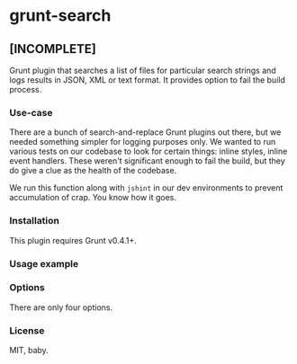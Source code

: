 # grunt-search

## [INCOMPLETE]

Grunt plugin that searches a list of files for particular search strings and logs results in JSON, XML or text format.
It provides option to fail the build process.

### Use-case

There are a bunch of search-and-replace Grunt plugins out there, but we needed something simpler for logging purposes
only. We wanted to run various tests on our codebase to look for certain things: inline styles, inline event handlers. These
weren't significant enough to fail the build, but they do give a clue as the health of the codebase.

We run this function along with `jshint` in our dev environments to prevent accumulation of crap. You know how it goes.

### Installation

This plugin requires Grunt v0.4.1+.


### Usage example


### Options

There are only four options.


### License

MIT, baby.
